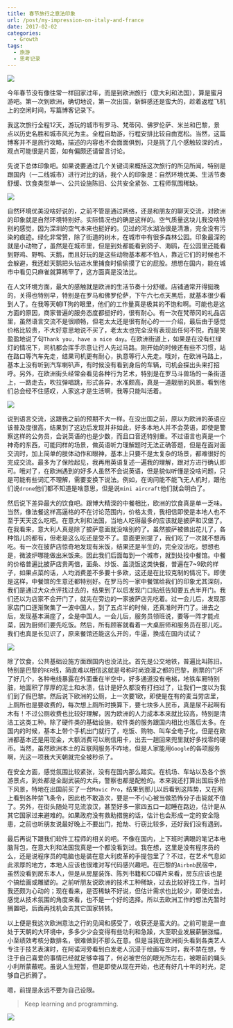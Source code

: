```yaml
---
title: 春节旅行之意法印象
url: /post/my-impression-on-italy-and-france
date: 2017-02-02
categories:
  - Growth
tags:
  - 旅游
  - 思考记录
---
```


![](/images/Florence1.jpg)

今年春节没有像往常一样回家过年，而是到欧洲旅行（意大利和法国），算是蜜月游吧。第一次到欧洲，确切地说，第一次出国，新鲜感还是蛮大的，趁着返程飞机上的空闲时间，写篇博客记录下。

我这次旅行全程12天，游玩的城市有罗马、梵蒂冈、佛罗伦萨、米兰和巴黎，景点以历史名胜和城市风光为主。全程自助游，行程安排比较自由宽松。当然，这篇博客并不是旅行攻略，描述的内容也不会面面俱到，只是挑了几个感触较深的点，观点可能很是片面，如有偏颇还请留言讨论。

先说下总体印象吧。如果说要通过几个关键词来概括这次旅行的所见所闻，特别是跟国内（一二线城市）进行对比的话，我个人的印象是：自然环境优美、生活节奏舒缓、饮食类型单一、公共设施陈旧、公共安全紧张、工程师氛围稀缺。

![](/images/Florence2.jpg)

自然环境优美没啥好说的，之前不管是通过网络，还是和朋友的聊天交流，对欧洲的印象就是自然环境特别好。实际情况也的确是这样的。空气质量这块儿我没啥特别的感觉，因为深圳的空气本来也挺好的。见过的河水湖泊很是清澈，完全没有污染的痕迹。绿化非常赞，除了街道的树木，在城市中有很多森林公园。印象最深的就是小动物了，虽然是在城市里，但是到处都能看到鸽子、海鸥，在公园里还能看到野鸡、野鸭、天鹅，而且好玩的是这些动物基本都不怕人，靠近它们的时候也不会躲避，我还趁天鹅把头钻进水里捕食时偷偷摸了它的屁股。想想在国内，能在城市中看见只麻雀就算稀罕了，这方面真是没法比。

在人文环境方面，最大的感触就是欧洲的生活节奏十分舒缓。店铺通常开得挺晚的，关得也特别早，特别是在罗马和佛罗伦萨，下午六七点天黑后，就基本很少看到人了。在我等天朝IT狗的眼里，他们的工作量真是极其的不饱和啊。可能也是这方面的原因，商家普遍的服务态度都挺好的，很有耐心。有一次在梵蒂冈的礼品店里，虽然语言交流不是很顺畅，但老太太还是很有耐心的一一介绍，最后由于感觉价格比较贵，不大好意思地说不买了，老太太也完全没有表现出任何不悦，而是笑盈盈地说了句`Thank you, have a nice day`。在欧洲街道上，如果是在没有红绿灯的情况下，司机都会挥手示意让行人先过马路。刚开始的时候还有些不习惯，站在路口等汽车先走，结果司机更有耐心，执意等行人先走。哦对，在欧洲马路上，基本上没有听到汽车喇叭声，有时候没有看到身后的车辆，司机会探出头来打招呼。另外，在欧洲街头经常会看见各种行为艺术，特别是在罗马斗兽场的一条街道上，一路走去，吹拉弹唱跳，形式各异，水准颇高，真是一道靓丽的风景。看到他们总会经不住感叹，人家这才是生活啊，我等只能叫活着。

![](/images/Pisa.jpg)

说到语言交流，这跟我之前的预期不大一样。在没出国之前，原以为欧洲的英语应该普及度很高，结果到了这边后发现并非如此，好多本地人并不会英语，即使是警察这样的公务员，会说英语的也是少数，而且口音还特别重。不过语言也真是一个神奇的东西，可能同样的场景，做英语听力理解题时无法正确答题，但是在面对面交流时，加上简单的肢体动作和眼神，基本上只要不是太复杂的场景，都难很好的完成交流。最多为了保险起见，我再用英语复述一遍我的理解，跟对方进行确认即可。哦对了，在欧洲遇到的好多人虽然不会说英语，但是貌似听懂是没啥问题，只是可能有些词汇不理解，需要变换下说法。例如，在询问能不能飞无人机时，跟他们说`drone`他们都不知道是啥意思，但是说`mini aircraft`他们就会明白了。

然后说下差异最大的饮食吧。跟博大精深的中餐相比，欧洲的饮食真是单一乏味。当然，像法餐这样高逼格的不在讨论范围内，价格太贵，我相信即使是本地人也不至于天天这么吃吧。在意大利和法国，当地人吃得最多的应该就是披萨和汉堡了。在我看来，意大利人真是除了披萨意面就没啥别的了。虽然披萨被做出花儿了，各种馅儿的都有，但老是这么吃还是受不了。意面更别提了，我们吃了一次就不想再吃。有一次在披萨店惊奇地发现有米饭，结果还是半生的，完全没法吃，想想也是，微波炉哪能做出米饭来。因此我们后面每到一个城市，就到处找中餐馆。中餐的价格普遍比披萨店贵两倍，面条、炒饭、盖浇饭这类快餐，普遍在7~9欧的样子，如果点菜的话，人均消费差不多要十多欧，这还是在比较克制的情况下。即使是这样，中餐馆的生意还都特别好。在罗马的一家中餐馆给我们的印象尤其深刻，我们是通过大众点评找过去的，结果到了以后发现门口贴纸告知要五点半开门。我们还以为店家不会开门了，就先在旁边的一家披萨店先吃着。过一会儿后，发现那家店门口逐渐聚集了一波中国人，到了五点半的时候，还真准时开门了。进去之后，发现基本满座了，全是中国人。一会儿后，服务员领班说，要等一阵才能点菜，因为厨师们要先吃饭。然后，所有顾客就看着一大桌厨师和服务员在那儿吃。我们也真是长见识了，原来餐馆还能这么开的，牛逼，换成在国内试试？

![](/images/chocolates.jpg)

除了饮食，公共基础设施方面跟国内也没法比。首先是公交地铁，普遍比叫陈旧。特别是巴黎的`RER`线，简直难以相信这就是号称时尚浪漫之都的巴黎，刷票的门坏了好几个，各种电线暴露在外面垂在半空中，好多通道没有电梯，地铁车厢特别脏，地面积了厚厚的泥土和水渍，估计是好久都没有打扫过了，让我们一度以为我们到了假巴黎。然后说下欧洲的公厕，上一次要1欧，即使是在有的麦当劳店里，上厕所也是要收费的，每次想上厕所时换算下，要七块多人民币，真是尿不起啊有木有！不过公厕收费也比较好理解，因为欧洲的人力成本本来就比较高，特别是清洁工这类工种。除了硬件类的基础设施，软件类的服务跟国内相比也落后太多。在国内的时候，基本上带个手机出门就行了，吃饭、购物、叫车全电子化，但是在欧洲都基本还是用现金，大额消费可以刷信用卡，出去一趟回来兜里就好多找零的硬币。当然，虽然欧洲本土的互联网服务不咋地，但是人家能用`Google`的各项服务啊，光这一项我大天朝就完全被秒杀了。

在安全方面，感觉氛围比较紧张，没有在国内那么踏实。在机场、车站以及各个旅游景点，到处都是全副武装的大兵，警察也都是配枪的。本来我还打算出国后多拍下风景，特地在出国前买了一台`Mavic Pro`，结果到那儿以后看到这阵势，又在网上看到各种禁飞条令，因此也不敢造次，要是一不小心被当做恐怖分子击毙就不值了。另外，在街头随处可见流浪汉，甚至好多一家四五口一起睡在路边，估计是从其它国家过来避难的。如果政府没有救助措施的话，估计也会形成一定的安全隐患，之前也听朋友说最好晚上不要出门，抢劫、行窃比较多，还好我们没有遇到。

最后再说下跟我们软件工程师的相关的吧。不像在国内，上下班时满眼的笔记本电脑背包，在意大利和法国我真是一个都没看到过。我在想，这里是没有程序员的么，还是说程序员的电脑也是装在意大利皮革的手提包里了？不过，在艺术气息如此浓厚的地方，本地人应该也很难对写代码感兴趣吧。在巴黎的`Airbnb`民宿中，虽然没看到房东本人，但是从房屋装饰、陈列书籍和CD碟片来看，房东应该也是个搞绘画或雕塑的。之前听朋友说欧洲的技术工种稀缺，过去比较好找工作，当时我还颇为心动的；现在看来，是否稀缺不好说，但估计需求也比较少，即使过去，感觉从技术氛围的角度来看，也不是一个好的选择。所以去欧洲工作的想法先暂时搁置吧，后面再找机会去其它国家转转。

以上便是我这次欧洲意法之行的见闻和感受了，收获还是蛮大的。之前可能是一直处于天朝的大环境中，多多少少会变得有些功利和急躁，大至职业发展薪酬涨幅，小至绩效考核分数排名，很难做到不那么在意。但是当我在欧洲街头看到各类艺人专注于技艺表演时，在阿诺河旁看到白发老人沉浸于绘画写生时，我不禁在想，专注于自己喜爱的事情已经就足够幸福了，何必被世俗的眼光所左右，被眼前的蝇头小利所蒙蔽呢。虽说人生短暂，但是即使从现在开始，也还有好几十年的时光，足够自己折腾了。

嗯，前提是永远不要为自己设限。

> Keep learning and programming.

![](/images/Florence3.jpg)